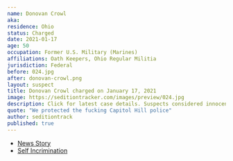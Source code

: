 ```yaml
---
name: Donovan Crowl
aka:
residence: Ohio
status: Charged
date: 2021-01-17
age: 50
occupation: Former U.S. Military (Marines)
affiliations: Oath Keepers, Ohio Regular Militia
jurisdiction: Federal
before: 024.jpg
after: donovan-crowl.png
layout: suspect
title: Donovan Crowl charged on January 17, 2021
image: https://seditiontracker.com/images/preview/024.jpg
description: Click for latest case details. Suspects considered innocent until proven guilty.
quote: "We protected the fucking Capitol Hill police"
author: seditiontrack
published: true
---
```


- [News Story](https://www.washingtonpost.com/national-security/oath-keeper-three-percenter-arrests/2021/01/17/27e726f2-5847-11eb-a08b-f1381ef3d207_story.html)
- [Self Incrimination](https://www.newyorker.com/news/news-desk/a-former-marine-stormed-the-capitol-as-part-of-a-far-right-militia)
